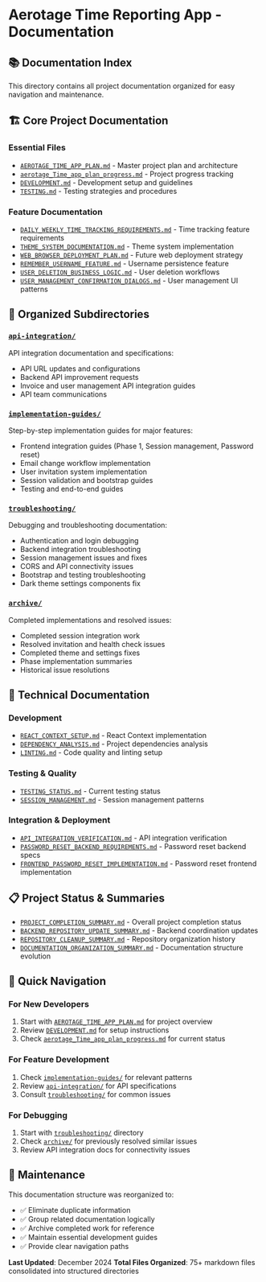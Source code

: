 # Aerotage Time Reporting App - Documentation

## 📚 Documentation Index

This directory contains all project documentation organized for easy navigation and maintenance.

## 🏗️ Core Project Documentation

### Essential Files
- [`AEROTAGE_TIME_APP_PLAN.md`](./AEROTAGE_TIME_APP_PLAN.md) - Master project plan and architecture
- [`aerotage_Time_app_plan_progress.md`](./aerotage_Time_app_plan_progress.md) - Project progress tracking
- [`DEVELOPMENT.md`](./DEVELOPMENT.md) - Development setup and guidelines
- [`TESTING.md`](./TESTING.md) - Testing strategies and procedures

### Feature Documentation
- [`DAILY_WEEKLY_TIME_TRACKING_REQUIREMENTS.md`](./DAILY_WEEKLY_TIME_TRACKING_REQUIREMENTS.md) - Time tracking feature requirements
- [`THEME_SYSTEM_DOCUMENTATION.md`](./THEME_SYSTEM_DOCUMENTATION.md) - Theme system implementation
- [`WEB_BROWSER_DEPLOYMENT_PLAN.md`](./WEB_BROWSER_DEPLOYMENT_PLAN.md) - Future web deployment strategy
- [`REMEMBER_USERNAME_FEATURE.md`](./REMEMBER_USERNAME_FEATURE.md) - Username persistence feature
- [`USER_DELETION_BUSINESS_LOGIC.md`](./USER_DELETION_BUSINESS_LOGIC.md) - User deletion workflows
- [`USER_MANAGEMENT_CONFIRMATION_DIALOGS.md`](./USER_MANAGEMENT_CONFIRMATION_DIALOGS.md) - User management UI patterns

## 📁 Organized Subdirectories

### [`api-integration/`](./api-integration/)
API integration documentation and specifications:
- API URL updates and configurations
- Backend API improvement requests
- Invoice and user management API integration guides
- API team communications

### [`implementation-guides/`](./implementation-guides/)
Step-by-step implementation guides for major features:
- Frontend integration guides (Phase 1, Session management, Password reset)
- Email change workflow implementation
- User invitation system implementation
- Session validation and bootstrap guides
- Testing and end-to-end guides

### [`troubleshooting/`](./troubleshooting/)
Debugging and troubleshooting documentation:
- Authentication and login debugging
- Backend integration troubleshooting
- Session management issues and fixes
- CORS and API connectivity issues
- Bootstrap and testing troubleshooting
- Dark theme settings components fix

### [`archive/`](./archive/)
Completed implementations and resolved issues:
- Completed session integration work
- Resolved invitation and health check issues
- Completed theme and settings fixes
- Phase implementation summaries
- Historical issue resolutions

## 🔧 Technical Documentation

### Development
- [`REACT_CONTEXT_SETUP.md`](./REACT_CONTEXT_SETUP.md) - React Context implementation
- [`DEPENDENCY_ANALYSIS.md`](./DEPENDENCY_ANALYSIS.md) - Project dependencies analysis
- [`LINTING.md`](./LINTING.md) - Code quality and linting setup

### Testing & Quality
- [`TESTING_STATUS.md`](./TESTING_STATUS.md) - Current testing status
- [`SESSION_MANAGEMENT.md`](./SESSION_MANAGEMENT.md) - Session management patterns

### Integration & Deployment
- [`API_INTEGRATION_VERIFICATION.md`](./API_INTEGRATION_VERIFICATION.md) - API integration verification
- [`PASSWORD_RESET_BACKEND_REQUIREMENTS.md`](./PASSWORD_RESET_BACKEND_REQUIREMENTS.md) - Password reset backend specs
- [`FRONTEND_PASSWORD_RESET_IMPLEMENTATION.md`](./FRONTEND_PASSWORD_RESET_IMPLEMENTATION.md) - Password reset frontend implementation

## 📋 Project Status & Summaries

- [`PROJECT_COMPLETION_SUMMARY.md`](./PROJECT_COMPLETION_SUMMARY.md) - Overall project completion status
- [`BACKEND_REPOSITORY_UPDATE_SUMMARY.md`](./BACKEND_REPOSITORY_UPDATE_SUMMARY.md) - Backend coordination updates
- [`REPOSITORY_CLEANUP_SUMMARY.md`](./REPOSITORY_CLEANUP_SUMMARY.md) - Repository organization history
- [`DOCUMENTATION_ORGANIZATION_SUMMARY.md`](./DOCUMENTATION_ORGANIZATION_SUMMARY.md) - Documentation structure evolution

## 🎯 Quick Navigation

### For New Developers
1. Start with [`AEROTAGE_TIME_APP_PLAN.md`](./AEROTAGE_TIME_APP_PLAN.md) for project overview
2. Review [`DEVELOPMENT.md`](./DEVELOPMENT.md) for setup instructions
3. Check [`aerotage_Time_app_plan_progress.md`](./aerotage_Time_app_plan_progress.md) for current status

### For Feature Development
1. Check [`implementation-guides/`](./implementation-guides/) for relevant patterns
2. Review [`api-integration/`](./api-integration/) for API specifications
3. Consult [`troubleshooting/`](./troubleshooting/) for common issues

### For Debugging
1. Start with [`troubleshooting/`](./troubleshooting/) directory
2. Check [`archive/`](./archive/) for previously resolved similar issues
3. Review API integration docs for connectivity issues

## 🔄 Maintenance

This documentation structure was reorganized to:
- ✅ Eliminate duplicate information
- ✅ Group related documentation logically
- ✅ Archive completed work for reference
- ✅ Maintain essential development guides
- ✅ Provide clear navigation paths

**Last Updated**: December 2024
**Total Files Organized**: 75+ markdown files consolidated into structured directories 